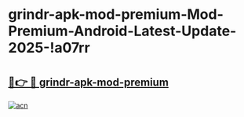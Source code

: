 # grindr-apk-mod-premium-Mod-Premium-Android-Latest-Update-2025-!a07rr

# <h2><a href="https://nkonun.esa.edu.pl?title=grindr-apk-mod-premium&ref=a07rr">🔗👉 🔴 grindr-apk-mod-premium</a></h2>

[![acn](https://github.com/user-attachments/assets/0f9c940e-d8b0-45ae-aac7-cd30a18b3e1c)](https://nkonun.esa.edu.pl?title=grindr-apk-mod-premium&ref=a07rr)

